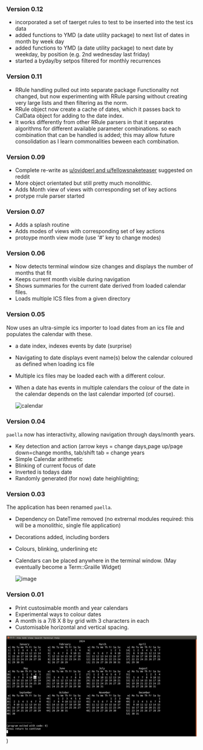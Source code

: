 ### Version 0.12
* incorporated a set of taerget rules to test to be inserted into the test ics data
* added functions to YMD (a date utility package) to next list of dates  in month by week day
* added functions to YMD (a date utility package) to next date by weekday, by position (e.g. 2nd wednesday last friday)
* started a byday/by setpos filtered for monthly recurrences

### Version 0.11
* RRule handling pulled out into separate package  Functionality not changed, but now experimenting with RRule parsing without creating very large lists and then filtering as the norm.
* RRule object now create a cache of dates, which it passes back to CalData object for adding to the date index.
* It works differently from other RRule parsers in that it separates algorithms for different available parameter combinations. so each combination that can be handled is added; this may allow future consolidation as I learn commonalities beween each combination.

### Version 0.09
* Complete re-write as [u/ovidperl and u/fellowsnaketeaser]( https://www.reddit.com/r/perl/comments/1d552hj/paella_an_interactive_calendar_application_for/?rdt=50673) suggested on reddit
* More object orientated but still pretty much monolithic.
* Adds Month view of views with corresponding set of key actions
* protype rrule parser started


### Version 0.07
* Adds a splash routine
* Adds modes of views with corresponding set of key actions
* protoype month view mode (use '#' key to change modes)


### Version 0.06

* Now detects terminal window size changes and displays the number of months that fit
* Keeps current month visible during navigation
* Shows summaries for the current date derived from loaded calendar files.
* Loads multiple ICS files from a given directory

### Version 0.05

Now uses an ultra-simple ics importer to load dates from an ics file and populates the calendar with these.

* a date index, indexes events by date (surprise)
* Navigating to date displays event name(s) below the calendar coloured as defined when loading ics file
* Multiple ics files may be loaded each with a different colour.
* When a date has events in multiple calendars the colour of the date in the calendar depends on the last calendar imported (of course).

  ![calendar](https://github.com/saiftynet/Calendar/assets/34284663/7a8df133-2a94-46f1-a67f-2fe864c13c2c)



### Version 0.04

`paella` now has interactivity, allowing navigation through days/month years.

* Key detection and action (arrow keys = change days,page up/page down=change months, tab/shift tab = change years
* Simple Calendar arithmetic
* Blinking of current focus of date
* Inverted is todays date
* Randomly generated (for now) date heighlighting;

### Version 0.03

The application has been renamed `paella`.

* Dependency on DateTime removed (no extrernal modules required: this will be a monolithic, single file application)
* Decorations added, including borders
* Colours, blinking, underlining etc
* Calendars can be placed anywhere in the terminal window. (May eventually become a Term::Graille Widget)


  ![image](https://github.com/saiftynet/Calendar/assets/34284663/c00a2841-755a-44e8-a896-24cbfaec07b5)



### Version 0.01

* Print custosimable month and year calendars
* Experimental ways to colour dates
* A month is a 7/8 X 8 by grid with 3 characters in each
* Customisable horizontal and vertical spacing.


![Version 0.01](https://github.com/saiftynet/dummyrepo/blob/main/Calendar/cal%20v0.01.png))
